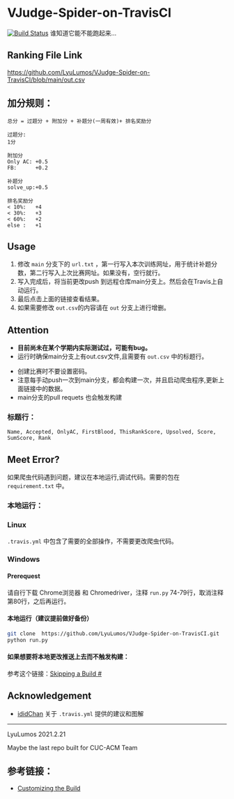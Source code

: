 # VJudge-Spider-on-TravisCI
[![Build Status](https://app.travis-ci.com/LyuLumos/VJudge-Spider-on-TravisCI.svg?branch=main)](https://app.travis-ci.com/LyuLumos/VJudge-Spider-on-TravisCI)
谁知道它能不能跑起来...

## Ranking File Link

https://github.com/LyuLumos/VJudge-Spider-on-TravisCI/blob/main/out.csv

## 加分规则：
    总分 = 过题分 + 附加分 + 补题分(一周有效)+ 排名奖励分

    过题分:
    1分

    附加分
    Only AC: +0.5
    FB:      +0.2   

    补题分
    solve_up:+0.5

    排名奖励分
    < 10%:   +4
    < 30%:   +3
    < 60%:   +2
    else :   +1
 
## Usage

1. 修改 `main` 分支下的 `url.txt` ，第一行写入本次训练网址，用于统计补题分数，第二行写入上次比赛网址。如果没有，空行就行。
2. 写入完成后，将当前更改push 到远程仓库main分支上。然后会在Travis上自动运行。
3. 最后点击上面的链接查看结果。
4. 如果需要修改 `out.csv`的内容请在 `out` 分支上进行增删。

## Attention

- **目前尚未在某个学期内实际测试过，可能有bug。**
- 运行时确保main分支上有out.csv文件,且需要有 `out.csv` 中的标题行。
* 创建比赛时不要设置密码。
* 注意每手动push一次到main分支，都会构建一次，并且启动爬虫程序,更新上面链接中的数据。
* main分支的pull requets 也会触发构建
### 标题行：
```
Name, Accepted, OnlyAC, FirstBlood, ThisRankScore, Upsolved, Score, SumScore, Rank
```

## Meet Error?

如果爬虫代码遇到问题，建议在本地运行,调试代码。需要的包在 `requirement.txt` 中。
### 本地运行：
### Linux

`.travis.yml` 中包含了需要的全部操作，不需要更改爬虫代码。

### Windows

#### Prerequest
请自行下载 Chrome浏览器 和 Chromedriver，注释 `run.py` 74-79行，取消注释第80行，之后再运行。

#### 本地运行（建议提前做好备份）
```bash
git clone  https://github.com/LyuLumos/VJudge-Spider-on-TravisCI.git
python run.py
```
#### 如果想要将本地更改推送上去而不触发构建：
参考这个链接：[Skipping a Build #](https://docs.travis-ci.com/user/customizing-the-build/#skipping-a-build)

##### 
## Acknowledgement

- [ididChan](https://github.com/ididChan) 关于 `.travis.yml` 提供的建议和图解

---

LyuLumos 2021.2.21

Maybe the last repo built for CUC-ACM Team
## 参考链接：
* [Customizing the Build](https://docs.travis-ci.com/user/customizing-the-build/#skipping-a-build)

